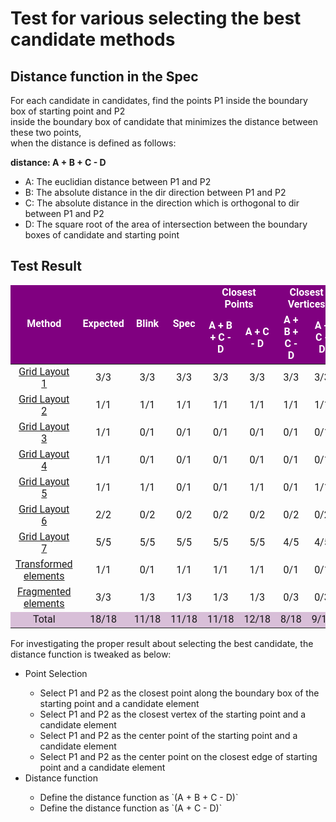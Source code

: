# Test for various selecting the best candidate methods
## Distance function in the Spec
  <p>For each candidate in candidates, find the points P1 inside the boundary box of starting point and P2<br>
    inside the boundary box of candidate that minimizes the distance between these two points, <br>
    when the distance is defined as follows:</p>
  <p><strong>distance:
      A + B + C - D</strong></p>
  <ul>
    <li>A:
        The euclidian distance between P1 and P2</li>
    <li>B:
        The absolute distance in the dir direction between P1 and P2</li>
    <li>C:
        The absolute distance in the direction which is orthogonal to dir between P1 and P2</li>
    <li>D:
        The square root of the area of intersection between the boundary boxes of candidate and starting point</li>
  </ul>

## Test Result
<table style="font-family: 'Roboto';">
  <thead style="background-color:purple; font-weight: bold; color: white;">
  <tr>
    <td align="center" rowspan="2">Method</td>
    <td align="center" rowspan="2">Expected</td>
    <td align="center" rowspan="2">Blink</td>
    <td align="center" rowspan="2">Spec</td>
    <td align="center" colspan="2">Closest Points</td>
    <td align="center" colspan="2">Closest Vertices</td>
    <td align="center" colspan="2">Center Points</td>
    <td align="center" colspan="2">Center Points on Edges</td>
  </tr>
  <tr>
    <td align="center">A + B + C - D</td>
    <td align="center">A + C - D</td>
    <td align="center">A + B + C - D</td>
    <td align="center">A + C - D</td>
    <td align="center">A + B + C - D</td>
    <td align="center">A + C - D</td>
    <td align="center">A + B + C - D</td>
    <td align="center">A + C - D</td>
  </tr>
  </thead>
  <tbody>
    <tr>
      <td align="center">
        <a href="spatnav-distance-function-grid-001.html" target="blank">Grid Layout 1</a>
      </td>
      <td align="center">3/3</td>
      <td align="center">3/3</td>
      <td align="center">3/3</td>
      <td align="center">3/3</td>
      <td align="center">3/3</td>
      <td align="center">3/3</td>
      <td align="center">3/3</td>
      <td align="center">3/3</td>
      <td align="center">3/3</td>
      <td align="center">3/3</td>
      <td align="center">3/3</td>
    </tr>
    <tr>
      <td align="center">
        <a href="spatnav-distance-function-grid-002.html" target="blank">Grid Layout 2</a>
      </td>
      <td align="center">1/1</td>
      <td align="center">1/1</td>
      <td align="center">1/1</td>
      <td align="center">1/1</td>
      <td align="center">1/1</td>
      <td align="center">1/1</td>
      <td align="center">1/1</td>
      <td align="center">1/1</td>
      <td align="center">1/1</td>
      <td align="center">1/1</td>
      <td align="center">1/1</td>
    </tr>
    <tr>
      <td align="center">
        <a href="spatnav-distance-function-grid-003.html" target="blank">Grid Layout 3</a>
      </td>
      <td align="center">1/1</td>
      <td align="center">0/1</td>
      <td align="center">0/1</td>
      <td align="center">0/1</td>
      <td align="center">0/1</td>
      <td align="center">0/1</td>
      <td align="center">0/1</td>
      <td align="center">0/1</td>
      <td align="center">0/1</td>
      <td align="center">0/1</td>
      <td align="center">0/1</td>
    </tr>
    <tr>
      <td align="center">
        <a href="spatnav-distance-function-grid-004.html" target="blank">Grid Layout 4</a>
      </td>
      <td align="center">1/1</td>
      <td align="center">0/1</td>
      <td align="center">0/1</td>
      <td align="center">0/1</td>
      <td align="center">0/1</td>
      <td align="center">0/1</td>
      <td align="center">0/1</td>
      <td align="center">0/1</td>
      <td align="center">0/1</td>
      <td align="center">0/1</td>
      <td align="center">0/1</td>
    </tr>
    <tr>
      <td align="center">
        <a href="spatnav-distance-function-grid-005.html" target="blank">Grid Layout 5</a>
      </td>
      <td align="center">1/1</td>
      <td align="center">1/1</td>
      <td align="center">0/1</td>
      <td align="center">0/1</td>
      <td align="center">1/1</td>
      <td align="center">0/1</td>
      <td align="center">1/1</td>
      <td align="center">1/1</td>
      <td align="center">1/1</td>
      <td align="center">1/1</td>
      <td align="center">1/1</td>
    </tr>
    <tr>
      <td align="center">
        <a href="spatnav-distance-function-grid-006.html" target="blank">Grid Layout 6</a>
      </td>
      <td align="center">2/2</td>
      <td align="center">0/2</td>
      <td align="center">0/2</td>
      <td align="center">0/2</td>
      <td align="center">0/2</td>
      <td align="center">0/2</td>
      <td align="center">0/2</td>
      <td align="center">2/2</td>
      <td align="center">2/2</td>
      <td align="center">2/2</td>
      <td align="center">2/2</td>
    </tr>
    <tr>
      <td align="center">
        <a href="spatnav-distance-function-grid-007.html" target="blank">Grid Layout 7</a>
      </td>
      <td align="center">5/5</td>
      <td align="center">5/5</td>
      <td align="center">5/5</td>
      <td align="center">5/5</td>
      <td align="center">5/5</td>
      <td align="center">4/5</td>
      <td align="center">4/5</td>
      <td align="center">3/5</td>
      <td align="center">3/5</td>
      <td align="center">3/5</td>
      <td align="center">3/5</td>
    </tr>
    <tr>
      <td align="center">
        <a href="spatnav-distance-function-transformed-001.html" target="blank">Transformed elements</a>
      </td>
      <td align="center">1/1</td>
      <td align="center">0/1</td>
      <td align="center">1/1</td>
      <td align="center">1/1</td>
      <td align="center">1/1</td>
      <td align="center">0/1</td>
      <td align="center">0/1</td>
      <td align="center">1/1</td>
      <td align="center">1/1</td>
      <td align="center">1/1</td>
      <td align="center">1/1</td>
    </tr>
    <tr>
      <td align="center">
        <a href="spatnav-distance-function-fragments-001.html" target="blank">Fragmented elements</a>
      </td>
      <td align="center">3/3</td>
      <td align="center">1/3</td>
      <td align="center">1/3</td>
      <td align="center">1/3</td>
      <td align="center">1/3</td>
      <td align="center">0/3</td>
      <td align="center">0/3</td>
      <td align="center">1/3</td>
      <td align="center">1/3</td>
      <td align="center">1/3</td>
      <td align="center">1/3</td>
    </tr>
    <tr style="background-color: thistle ">
      <td align="center">Total</td>
      <td align="center">18/18</td>
      <td align="center">11/18</td>
      <td align="center">11/18</td>
      <td align="center">11/18</td>
      <td align="center">12/18</td>
      <td align="center">8/18</td>
      <td align="center">9/18</td>
      <td align="center">12/18</td>
      <td align="center">12/18</td>
      <td align="center">12/18</td>
      <td align="center">12/18</td>
    </tr>

  </tbody>
</table>

For investigating the proper result about selecting the best candidate, the distance function is tweaked as below:
<ul>
  <li>Point Selection</li>
  <ul>
    <li>Select P1 and P2 as the closest point along the boundary box of the starting point and a candidate element</li>
    <li>Select P1 and P2 as the closest vertex of the starting point and a candidate element</li>
    <li>Select P1 and P2 as the center point of the starting point and a candidate element</li>
    <li>Select P1 and P2 as the center point on the closest edge of starting point and a candidate element</li>
  </ul>
  <li>Distance function</li>
  <ul>
    <li>Define the distance function as `(A + B + C - D)`</li>
    <li>Define the distance function as `(A + C - D)`</li>
  </ul>
</ul>
